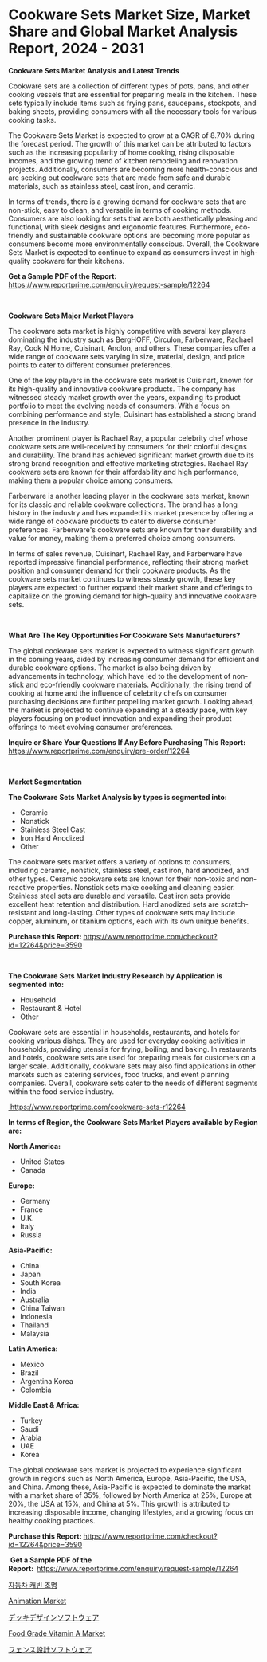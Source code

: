 <p><h1>Cookware Sets Market Size, Market Share and Global Market Analysis Report, 2024 - 2031</h1></p><p><strong>Cookware Sets Market Analysis and Latest Trends</strong></p>
<p><p>Cookware sets are a collection of different types of pots, pans, and other cooking vessels that are essential for preparing meals in the kitchen. These sets typically include items such as frying pans, saucepans, stockpots, and baking sheets, providing consumers with all the necessary tools for various cooking tasks.</p><p>The Cookware Sets Market is expected to grow at a CAGR of 8.70% during the forecast period. The growth of this market can be attributed to factors such as the increasing popularity of home cooking, rising disposable incomes, and the growing trend of kitchen remodeling and renovation projects. Additionally, consumers are becoming more health-conscious and are seeking out cookware sets that are made from safe and durable materials, such as stainless steel, cast iron, and ceramic.</p><p>In terms of trends, there is a growing demand for cookware sets that are non-stick, easy to clean, and versatile in terms of cooking methods. Consumers are also looking for sets that are both aesthetically pleasing and functional, with sleek designs and ergonomic features. Furthermore, eco-friendly and sustainable cookware options are becoming more popular as consumers become more environmentally conscious. Overall, the Cookware Sets Market is expected to continue to expand as consumers invest in high-quality cookware for their kitchens.</p></p>
<p><strong>Get a Sample PDF of the Report:&nbsp;</strong> <a href="https://www.reportprime.com/enquiry/request-sample/12264">https://www.reportprime.com/enquiry/request-sample/12264</a></p>
<p>&nbsp;</p>
<p><strong>Cookware Sets Major Market Players</strong></p>
<p><p>The cookware sets market is highly competitive with several key players dominating the industry such as BergHOFF, Circulon, Farberware, Rachael Ray, Cook N Home, Cuisinart, Anolon, and others. These companies offer a wide range of cookware sets varying in size, material, design, and price points to cater to different consumer preferences.</p><p>One of the key players in the cookware sets market is Cuisinart, known for its high-quality and innovative cookware products. The company has witnessed steady market growth over the years, expanding its product portfolio to meet the evolving needs of consumers. With a focus on combining performance and style, Cuisinart has established a strong brand presence in the industry.</p><p>Another prominent player is Rachael Ray, a popular celebrity chef whose cookware sets are well-received by consumers for their colorful designs and durability. The brand has achieved significant market growth due to its strong brand recognition and effective marketing strategies. Rachael Ray cookware sets are known for their affordability and high performance, making them a popular choice among consumers.</p><p>Farberware is another leading player in the cookware sets market, known for its classic and reliable cookware collections. The brand has a long history in the industry and has expanded its market presence by offering a wide range of cookware products to cater to diverse consumer preferences. Farberware's cookware sets are known for their durability and value for money, making them a preferred choice among consumers.</p><p>In terms of sales revenue, Cuisinart, Rachael Ray, and Farberware have reported impressive financial performance, reflecting their strong market position and consumer demand for their cookware products. As the cookware sets market continues to witness steady growth, these key players are expected to further expand their market share and offerings to capitalize on the growing demand for high-quality and innovative cookware sets.</p></p>
<p>&nbsp;</p>
<p><strong>What Are The Key Opportunities For Cookware Sets Manufacturers?</strong></p>
<p><p>The global cookware sets market is expected to witness significant growth in the coming years, aided by increasing consumer demand for efficient and durable cookware options. The market is also being driven by advancements in technology, which have led to the development of non-stick and eco-friendly cookware materials. Additionally, the rising trend of cooking at home and the influence of celebrity chefs on consumer purchasing decisions are further propelling market growth. Looking ahead, the market is projected to continue expanding at a steady pace, with key players focusing on product innovation and expanding their product offerings to meet evolving consumer preferences.</p></p>
<p><strong>Inquire or Share Your Questions If Any Before Purchasing This Report:</strong> <a href="https://www.reportprime.com/enquiry/pre-order/12264">https://www.reportprime.com/enquiry/pre-order/12264</a></p>
<p>&nbsp;</p>
<p><strong>Market Segmentation</strong></p>
<p><strong>The Cookware Sets Market Analysis by types is segmented into:</strong></p>
<p><ul><li>Ceramic</li><li>Nonstick</li><li>Stainless Steel Cast</li><li>Iron Hard Anodized</li><li>Other</li></ul></p>
<p><p>The cookware sets market offers a variety of options to consumers, including ceramic, nonstick, stainless steel, cast iron, hard anodized, and other types. Ceramic cookware sets are known for their non-toxic and non-reactive properties. Nonstick sets make cooking and cleaning easier. Stainless steel sets are durable and versatile. Cast iron sets provide excellent heat retention and distribution. Hard anodized sets are scratch-resistant and long-lasting. Other types of cookware sets may include copper, aluminum, or titanium options, each with its own unique benefits.</p></p>
<p><strong>Purchase this Report:&nbsp;</strong><a href="https://www.reportprime.com/checkout?id=12264&price=3590">https://www.reportprime.com/checkout?id=12264&price=3590</a></p>
<p>&nbsp;</p>
<p><strong>The Cookware Sets Market Industry Research by Application is segmented into:</strong></p>
<p><ul><li>Household</li><li>Restaurant & Hotel</li><li>Other</li></ul></p>
<p><p>Cookware sets are essential in households, restaurants, and hotels for cooking various dishes. They are used for everyday cooking activities in households, providing utensils for frying, boiling, and baking. In restaurants and hotels, cookware sets are used for preparing meals for customers on a larger scale. Additionally, cookware sets may also find applications in other markets such as catering services, food trucks, and event planning companies. Overall, cookware sets cater to the needs of different segments within the food service industry.</p></p>
<p><a href="https://www.reportprime.com/cookware-sets-r12264">&nbsp;https://www.reportprime.com/cookware-sets-r12264</a></p>
<p><strong>In terms of Region, the Cookware Sets Market Players available by Region are:</strong></p>
<p>
    <p> <strong> North America: </strong>
        <ul>
            <li>United States</li>
            <li>Canada</li>
        </ul>
        </p> 
    <p> <strong> Europe: </strong>
        <ul>
            <li>Germany</li>
            <li>France</li>
            <li>U.K.</li>
            <li>Italy</li>
            <li>Russia</li>
        </ul>
        </p> 
    <p> <strong> Asia-Pacific: </strong>
        <ul>
            <li>China</li>
            <li>Japan</li>
            <li>South Korea</li>
            <li>India</li>
            <li>Australia</li>
            <li>China Taiwan</li>
            <li>Indonesia</li>
            <li>Thailand</li>
            <li>Malaysia</li>
        </ul>
        </p> 
    <p> <strong> Latin America: </strong>
        <ul>
            <li>Mexico</li>
            <li>Brazil</li>
            <li>Argentina Korea</li>
            <li>Colombia</li>
        </ul>
        </p> 
    <p> <strong> Middle East & Africa: </strong>
        <ul>
            <li>Turkey</li>
            <li>Saudi</li>
            <li>Arabia</li>
            <li>UAE</li>
            <li>Korea</li>
        </ul>
    </p>
    </p>
<p><p>The global cookware sets market is projected to experience significant growth in regions such as North America, Europe, Asia-Pacific, the USA, and China. Among these, Asia-Pacific is expected to dominate the market with a market share of 35%, followed by North America at 25%, Europe at 20%, the USA at 15%, and China at 5%. This growth is attributed to increasing disposable income, changing lifestyles, and a growing focus on healthy cooking practices.</p></p>
<p><strong>Purchase this Report: </strong><a href="https://www.reportprime.com/checkout?id=12264&price=3590">https://www.reportprime.com/checkout?id=12264&price=3590</a></p>
<p>&nbsp;<strong>Get a Sample PDF of the Report:&nbsp;&nbsp;</strong><a href="https://www.reportprime.com/enquiry/request-sample/12264">https://www.reportprime.com/enquiry/request-sample/12264</a></p>
<p><strong></strong></p>
<p><p><a href="https://medium.com/@carlosrtzkzhj/%EC%98%A4%ED%86%A0%EB%AA%A8%ED%8B%B0%EB%B8%8C-%EC%BA%90%EB%B9%88-%EC%A1%B0%EB%AA%85-%EC%8B%9C%EC%9E%A5-%EC%98%88%EC%B8%A1-2024%EB%85%84%EB%B6%80%ED%84%B0-2031%EB%85%84%EA%B9%8C%EC%A7%80%EC%9D%98-%EA%B8%80%EB%A1%9C%EB%B2%8C-%EC%8B%9C%EC%9E%A5-%EB%8F%99%ED%96%A5-%EB%B0%8F-%EB%B6%84%EC%84%9D-174%ED%8E%98%EC%9D%B4%EC%A7%80%EB%A1%9C-%EB%8B%A4%EB%A3%A8%EC%96%B4%EC%A7%91%EB%8B%88%EB%8B%A4-88cda5a6cee9">자동차 캐빈 조명</a></p><p><a href="https://issuu.com/reportprime-2/docs/animation-market-size-2030.pptx">Animation Market</a></p><p><a href="https://medium.com/@vkdyfujt97/%E3%83%87%E3%83%83%E3%82%AD%E3%83%87%E3%82%B6%E3%82%A4%E3%83%B3%E3%82%BD%E3%83%95%E3%83%88%E3%82%A6%E3%82%A7%E3%82%A2%E5%B8%82%E5%A0%B4-2024%E5%B9%B4%E3%81%8B%E3%82%892031%E5%B9%B4%E3%81%BE%E3%81%A7%E3%81%AE%E6%9C%9F%E9%96%93%E3%81%AE%E6%A5%AD%E7%95%8C%E3%81%AE%E3%83%88%E3%83%AC%E3%83%B3%E3%83%89%E3%81%A8%E4%BA%88%E6%B8%AC-52d78de84139">デッキデザインソフトウェア</a></p><p><a href="https://medium.com/@clairhane_9803/food-grade-vitamin-a-market-overview-global-market-trends-and-future-prospects-from-2024-to-2031-3755e08bf8ac">Food Grade Vitamin A Market</a></p><p><a href="https://medium.com/@vkdyfujt97/%E3%83%95%E3%82%A7%E3%83%B3%E3%82%B9%E3%83%87%E3%82%B6%E3%82%A4%E3%83%B3%E3%82%BD%E3%83%95%E3%83%88%E3%82%A6%E3%82%A7%E3%82%A2%E5%B8%82%E5%A0%B4%E3%81%AE%E8%A6%8F%E6%A8%A1%E3%81%A8%E3%82%B7%E3%82%A7%E3%82%A2%E5%88%86%E6%9E%90-%E6%88%90%E9%95%B7%E3%83%88%E3%83%AC%E3%83%B3%E3%83%89%E3%81%A8%E4%BA%88%E6%B8%AC-2024%E5%B9%B4-2031%E5%B9%B4-d27220802cd4">フェンス設計ソフトウェア</a></p></p>